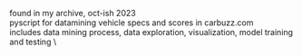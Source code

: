 found in my archive, oct-ish 2023 \
pyscript for datamining vehicle specs and scores in carbuzz.com \
includes data mining process, data exploration, visualization, model training and testing \
